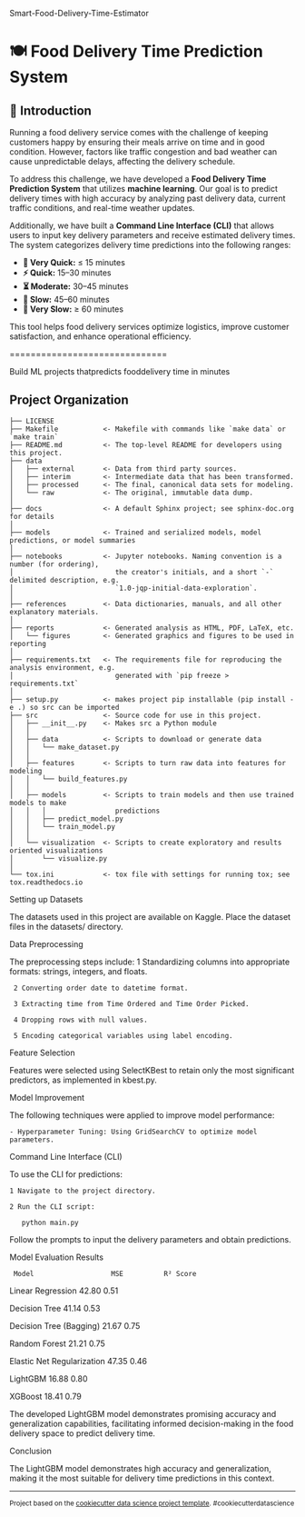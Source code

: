Smart-Food-Delivery-Time-Estimator

# 🍽️ Food Delivery Time Prediction System  

## 📌 Introduction  

Running a food delivery service comes with the challenge of keeping customers happy by ensuring their meals arrive on time and in good condition. However, factors like traffic congestion and bad weather can cause unpredictable delays, affecting the delivery schedule.  

To address this challenge, we have developed a **Food Delivery Time Prediction System** that utilizes **machine learning**. Our goal is to predict delivery times with high accuracy by analyzing past delivery data, current traffic conditions, and real-time weather updates.  

Additionally, we have built a **Command Line Interface (CLI)** that allows users to input key delivery parameters and receive estimated delivery times. The system categorizes delivery time predictions into the following ranges:  

- **🚀 Very Quick:** ≤ 15 minutes  
- **⚡ Quick:** 15–30 minutes  
- **⏳ Moderate:** 30–45 minutes  
- **🐢 Slow:** 45–60 minutes  
- **🛑 Very Slow:** ≥ 60 minutes  

This tool helps food delivery services optimize logistics, improve customer satisfaction, and enhance operational efficiency.  


==============================

Build ML projects thatpredicts  fooddelivery time in minutes

Project Organization
------------

    ├── LICENSE
    ├── Makefile           <- Makefile with commands like `make data` or `make train`
    ├── README.md          <- The top-level README for developers using this project.
    ├── data
    │   ├── external       <- Data from third party sources.
    │   ├── interim        <- Intermediate data that has been transformed.
    │   ├── processed      <- The final, canonical data sets for modeling.
    │   └── raw            <- The original, immutable data dump.
    │
    ├── docs               <- A default Sphinx project; see sphinx-doc.org for details
    │
    ├── models             <- Trained and serialized models, model predictions, or model summaries
    │
    ├── notebooks          <- Jupyter notebooks. Naming convention is a number (for ordering),
    │                         the creator's initials, and a short `-` delimited description, e.g.
    │                         `1.0-jqp-initial-data-exploration`.
    │
    ├── references         <- Data dictionaries, manuals, and all other explanatory materials.
    │
    ├── reports            <- Generated analysis as HTML, PDF, LaTeX, etc.
    │   └── figures        <- Generated graphics and figures to be used in reporting
    │
    ├── requirements.txt   <- The requirements file for reproducing the analysis environment, e.g.
    │                         generated with `pip freeze > requirements.txt`
    │
    ├── setup.py           <- makes project pip installable (pip install -e .) so src can be imported
    ├── src                <- Source code for use in this project.
    │   ├── __init__.py    <- Makes src a Python module
    │   │
    │   ├── data           <- Scripts to download or generate data
    │   │   └── make_dataset.py
    │   │
    │   ├── features       <- Scripts to turn raw data into features for modeling
    │   │   └── build_features.py
    │   │
    │   ├── models         <- Scripts to train models and then use trained models to make
    │   │   │                 predictions
    │   │   ├── predict_model.py
    │   │   └── train_model.py
    │   │
    │   └── visualization  <- Scripts to create exploratory and results oriented visualizations
    │       └── visualize.py
    │
    └── tox.ini            <- tox file with settings for running tox; see tox.readthedocs.io

Setting up Datasets

The datasets used in this project are available on Kaggle. Place the dataset files in the datasets/ directory.

Data Preprocessing

The preprocessing steps include:
     1 Standardizing columns into appropriate formats: strings, integers, and floats.
     
     2 Converting order date to datetime format.
     
     3 Extracting time from Time Ordered and Time Order Picked.
     
     4 Dropping rows with null values.
     
     5 Encoding categorical variables using label encoding.
     

Feature Selection

Features were selected using SelectKBest to retain only the most significant predictors, as implemented in kbest.py.

Model Improvement

The following techniques were applied to improve model performance:

    - Hyperparameter Tuning: Using GridSearchCV to optimize model parameters.
    
Command Line Interface (CLI)

To use the CLI for predictions:

    1 Navigate to the project directory.
    
    2 Run the CLI script:
    
       python main.py
       
Follow the prompts to input the delivery parameters and obtain predictions.

Model Evaluation Results

     Model	                 MSE	      R² Score
     
Linear Regression	          42.80	        0.51

Decision Tree	              41.14	        0.53

Decision Tree (Bagging)   	21.67	        0.75

Random Forest	              21.21        	0.75

Elastic Net Regularization	47.35	        0.46

LightGBM	                  16.88	        0.80

XGBoost                    	18.41	        0.79


The developed LightGBM model demonstrates promising accuracy and generalization capabilities, facilitating informed decision-making in the food delivery space to predict delivery time.

Conclusion

The LightGBM model demonstrates high accuracy and generalization, making it the most suitable for delivery time predictions in this context.


--------

<p><small>Project based on the <a target="_blank" href="https://drivendata.github.io/cookiecutter-data-science/">cookiecutter data science project template</a>. #cookiecutterdatascience</small></p>
